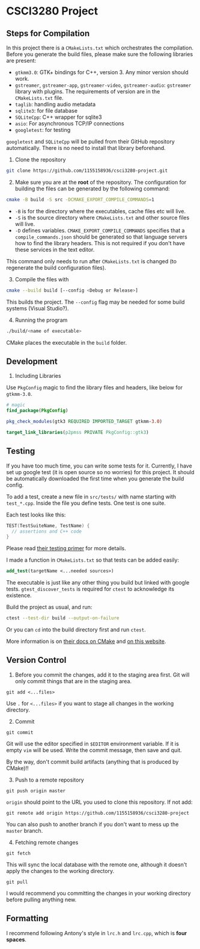 # CSCI3280 Project

## Steps for Compilation

In this project there is a `CMakeLists.txt` which orchestrates the compilation.
Before you generate the build files, please make sure the following libraries
are present:

- `gtkmm3.0`: GTK+ bindings for C++, version 3. Any minor version should work.
- `gstreamer`, `gstreamer-app`, `gstreamer-video`, `gstreamer-audio`:
  `gstreamer` library with plugins. The requirements of version are in the
  `CMakeLists.txt` file.
- `taglib`: handling audio metadata
- `sqlite3`: for file database
- `SQLiteCpp`: C++ wrapper for sqlite3
- `asio`: For asynchronous TCP/IP connections
- `googletest`: for testing

`googletest` and `SQLiteCpp` will be pulled from their
GitHub repository automatically. There is no need to install that library
beforehand.

1. Clone the repository

```sh
git clone https://github.com/1155158936/csci3280-project.git
```

2. Make sure you are at the **root** of the repository. The configuration for
   building the files can be generated by the following command:

```sh
cmake -B build -S src -DCMAKE_EXPORT_COMPILE_COMMANDS=1
```

- `-B` is for the directory where the executables, cache files etc will live.
- `-S` is the source directory where `CMakeLists.txt` and other source files will live.
- `-D` defines variables. `CMAKE_EXPORT_COMPILE_COMMANDS` specifies that a
`compile_commands.json` should be generated so that language servers how to find
the library headers. This is not required if you don't have these services in
the text editor.

This command only needs to run after `CMakeLists.txt` is changed (to regenerate
the build configuration files).

3. Compile the files with

```sh
cmake --build build [--config <Debug or Release>]
```

This builds the project. The `--config` flag may be needed for some build
systems (Visual Studio?).

4. Running the program

```sh
./build/<name of executable>
```

CMake places the executable in the `build` folder.

## Development

1. Including Libraries

Use `PkgConfig` magic to find the library files and headers, like below for `gtkmm-3.0`.

```cmake
# magic
find_package(PkgConfig)

pkg_check_modules(gtk3 REQUIRED IMPORTED_TARGET gtkmm-3.0)

target_link_libraries(p2pmss PRIVATE PkgConfig::gtk3)

```
## Testing

If you have too much time, you can write some tests for it. Currently, I have
set up google test (it is open source so no worries) for this project. It should
be automatically downloaded the first time when you generate the build config.

To add a test, create a new file in `src/tests/` with name starting with
`test_*.cpp`. Inside the file you define tests. One test is one suite.

Each test looks like this:

```cpp
TEST(TestSuiteName, TestName) {
  // assertions and C++ code
}
```

Please read [their testing
primer](https://google.github.io/googletest/primer.html) for more details.

I made a function in `CMakeLists.txt` so that tests can be added easily:

```cmake
add_test(targetName <...needed sources>)
```

The executable is just like any other thing you build but linked with google
tests. `gtest_discover_tests` is required for `ctest` to acknowledge its
existence.

Build the project as usual, and run:

```sh
ctest --test-dir build --output-on-failure
```

Or you can `cd` into the build directory first and run `ctest`.

More information is on [their docs on
CMake](https://google.github.io/googletest/quickstart-cmake.html) and [on this
website](https://cmake.org/cmake/help/git-stage/module/GoogleTest.html).

## Version Control

1. Before you commit the changes, add it to the staging area first. Git will
   only commit things that are in the staging area.

```
git add <...files>
```

Use `.` for `<...files>` if you want to stage all changes in the working directory.

2. Commit

```
git commit
```

Git will use the editor specified in `$EDITOR` environment variable. If it is
empty `vim` will be used. Write the commit message, then save and quit.

By the way, don't commit build artifacts (anything that is produced by CMake)!!

3. Push to a remote repository

```
git push origin master
```

`origin` should point to the URL you used to clone this repository. If not add:

```
git remote add origin https://github.com/1155158936/csci3280-project
```

You can also push to another branch if you don't want to mess up the `master` branch.

4. Fetching remote changes

```
git fetch
```

This will sync the local database with the remote one, although it doesn't apply
the changes to the working directory.

```
git pull
```

I would recommend you committing the changes in your working directory before
pulling anything new.

## Formatting

I recommend following Antony's style in `lrc.h` and `lrc.cpp`, which is **four
spaces**.
